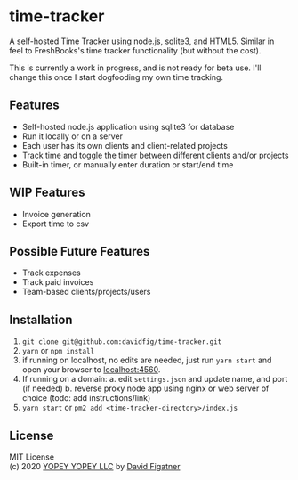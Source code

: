# time-tracker
A self-hosted Time Tracker using node.js, sqlite3, and HTML5. Similar in feel to FreshBooks's time tracker functionality (but without the cost).

This is currently a work in progress, and is not ready for beta use. I'll change this once I start dogfooding my own time tracking.

## Features
* Self-hosted node.js application using sqlite3 for database
* Run it locally or on a server
* Each user has its own clients and client-related projects
* Track time and toggle the timer between different clients and/or projects
* Built-in timer, or manually enter duration or start/end time

## WIP Features
* Invoice generation
* Export time to csv

## Possible Future Features
* Track expenses
* Track paid invoices
* Team-based clients/projects/users

## Installation
1. `git clone git@github.com:davidfig/time-tracker.git`
2. `yarn` or `npm install`
3. if running on localhost, no edits are needed, just run `yarn start` and open your browser to [localhost:4560](http://localhost:4560). 
4. If running on a domain:
   a. edit `settings.json` and update name, and port (if needed)
   b. reverse proxy node app using nginx or web server of choice (todo: add instructions/link)
3. `yarn start` or `pm2 add <time-tracker-directory>/index.js`

## License  
MIT License  
(c) 2020 [YOPEY YOPEY LLC](https://yopeyopey.com/) by [David Figatner](https://twitter.com/yopey_yopey/)